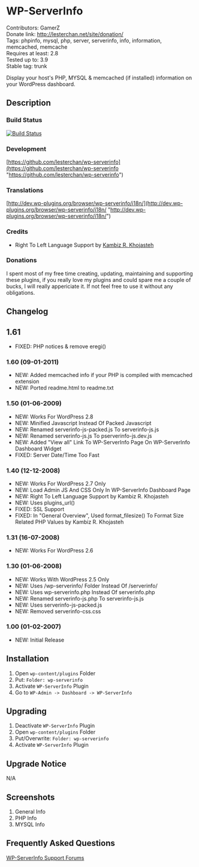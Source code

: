# WP-ServerInfo
Contributors: GamerZ  
Donate link: http://lesterchan.net/site/donation/  
Tags: phpinfo, mysql, php, server, serverinfo, info, information, memcached, memcache  
Requires at least: 2.8  
Tested up to: 3.9  
Stable tag: trunk  

Display your host's PHP, MYSQL & memcached (if installed) information on your WordPress dashboard.

## Description

### Build Status
[![Build Status](https://travis-ci.org/lesterchan/wp-serverinfo.svg?branch=master)](https://travis-ci.org/lesterchan/wp-serverinfo)

### Development
[https://github.com/lesterchan/wp-serverinfo](https://github.com/lesterchan/wp-serverinfo "https://github.com/lesterchan/wp-serverinfo")

### Translations
[http://dev.wp-plugins.org/browser/wp-serverinfo/i18n/](http://dev.wp-plugins.org/browser/wp-serverinfo/i18n/ "http://dev.wp-plugins.org/browser/wp-serverinfo/i18n/")

### Credits
* Right To Left Language Support by [Kambiz R. Khojasteh](http://persian-programming.com/ "Kambiz R. Khojasteh")

### Donations
I spent most of my free time creating, updating, maintaining and supporting these plugins, if you really love my plugins and could spare me a couple of bucks, I will really appericiate it. If not feel free to use it without any obligations.

## Changelog

## 1.61
* FIXED: PHP notices & remove eregi()

### 1.60 (09-01-2011)
* NEW: Added memcached info if your PHP is compiled with memcached extension
* NEW: Ported readme.html to readme.txt

### 1.50 (01-06-2009)

* NEW: Works For WordPress 2.8
* NEW: Minified Javascript Instead Of Packed Javascript
* NEW: Renamed serverinfo-js-packed.js To serverinfo-js.js
* NEW: Renamed serverinfo-js.js To pserverinfo-js.dev.js
* NEW: Added "View all" Link To WP-ServerInfo Page On WP-ServerInfo Dashboard Widget
* FIXED: Server Date/Time Too Fast

### 1.40 (12-12-2008)
* NEW: Works For WordPress 2.7 Only
* NEW: Load Admin JS And CSS Only In WP-ServerInfo Dashboard Page
* NEW: Right To Left Language Support by Kambiz R. Khojasteh
* NEW: Uses plugins_url()
* FIXED: SSL Support
* FIXED: In "General Overview", Used format_filesize() To Format Size Related PHP Values by Kambiz R. Khojasteh

### 1.31 (16-07-2008)
* NEW: Works For WordPress 2.6

### 1.30 (01-06-2008)
* NEW: Works With WordPress 2.5 Only
* NEW: Uses /wp-serverinfo/ Folder Instead Of /serverinfo/
* NEW: Uses wp-serverinfo.php Instead Of serverinfo.php
* NEW: Renamed serverinfo-js.php To serverinfo-js.js
* NEW: Uses serverinfo-js-packed.js
* NEW: Removed serverinfo-css.css

### 1.00 (01-02-2007)
* NEW: Initial Release

## Installation

1. Open `wp-content/plugins` Folder
2. Put: `Folder: wp-serverinfo`
3. Activate `WP-ServerInfo` Plugin
4. Go to `WP-Admin -> Dashboard -> WP-ServerInfo`

## Upgrading

1. Deactivate `WP-ServerInfo` Plugin
2. Open `wp-content/plugins` Folder
3. Put/Overwrite: `Folder: wp-serverinfo`
4. Activate `WP-ServerInfo` Plugin

## Upgrade Notice

N/A

## Screenshots

1. General Info
2. PHP Info
3. MYSQL Info

## Frequently Asked Questions

[WP-ServerInfo Support Forums](http://forums.lesterchan.net/index.php?board=25.0 "WP-ServerInfo Support Forums")
